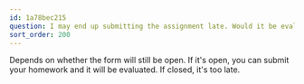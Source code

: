 ```yaml
---
id: 1a78bec215
question: I may end up submitting the assignment late. Would it be evaluated?
sort_order: 200
---
```


Depends on whether the form will still be open. If it's open, you can submit your homework and it will be evaluated. If closed, it's too late.